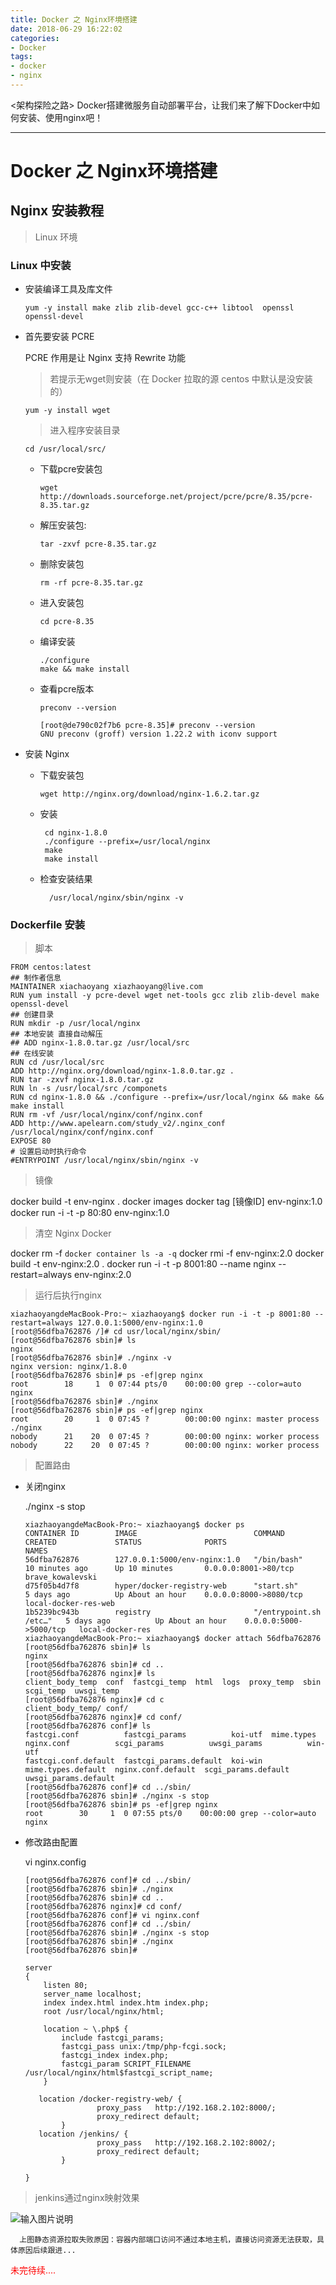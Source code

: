 ```yaml
---
title: Docker 之 Nginx环境搭建
date: 2018-06-29 16:22:02
categories:
- Docker
tags:
- docker
- nginx
---
```


&lt;架构探险之路> Docker搭建微服务自动部署平台，让我们来了解下Docker中如何安装、使用nginx吧！

* * *

# Docker 之 Nginx环境搭建

## Nginx 安装教程

> Linux 环境

### Linux 中安装

-   安装编译工具及库文件

        yum -y install make zlib zlib-devel gcc-c++ libtool  openssl openssl-devel

-   首先要安装 PCRE

    PCRE 作用是让 Nginx 支持 Rewrite 功能

    > 若提示无wget则安装（在 Docker 拉取的源 centos 中默认是没安装的）

        yum -y install wget

    > 进入程序安装目录

        cd /usr/local/src/

    -   下载pcre安装包

            wget http://downloads.sourceforge.net/project/pcre/pcre/8.35/pcre-8.35.tar.gz

    -   解压安装包:

            tar -zxvf pcre-8.35.tar.gz

    -   删除安装包

            rm -rf pcre-8.35.tar.gz

    -   进入安装包

            cd pcre-8.35

    -   编译安装

            ./configure
            make && make install

    -   查看pcre版本

            preconv --version

        ```linux
        [root@de790c02f7b6 pcre-8.35]# preconv --version
        GNU preconv (groff) version 1.22.2 with iconv support
        ```

-   安装 Nginx

    -   下载安装包

            wget http://nginx.org/download/nginx-1.6.2.tar.gz

    -   安装

             cd nginx-1.8.0
             ./configure --prefix=/usr/local/nginx
             make
             make install

    -   检查安装结果

              /usr/local/nginx/sbin/nginx -v

### Dockerfile 安装

> 脚本

    FROM centos:latest
    ## 制作者信息
    MAINTAINER xiachaoyang xiazhaoyang@live.com
    RUN yum install -y pcre-devel wget net-tools gcc zlib zlib-devel make openssl-devel
    ## 创建目录
    RUN mkdir -p /usr/local/nginx
    ## 本地安装 直接自动解压
    ## ADD nginx-1.8.0.tar.gz /usr/local/src
    ## 在线安装
    RUN cd /usr/local/src
    ADD http://nginx.org/download/nginx-1.8.0.tar.gz .
    RUN tar -zxvf nginx-1.8.0.tar.gz
    RUN ln -s /usr/local/src /componets
    RUN cd nginx-1.8.0 && ./configure --prefix=/usr/local/nginx && make && make install
    RUN rm -vf /usr/local/nginx/conf/nginx.conf
    ADD http://www.apelearn.com/study_v2/.nginx_conf /usr/local/nginx/conf/nginx.conf
    EXPOSE 80
    # 设置启动时执行命令
    #ENTRYPOINT /usr/local/nginx/sbin/nginx -v

> 镜像

  docker build -t env-nginx .
  docker images
  docker tag [镜像ID] env-nginx:1.0
  docker run -i -t -p 80:80 env-nginx:1.0

> 清空 Nginx Docker

  docker rm -f `docker container ls -a -q`
  docker rmi -f env-nginx:2.0
  docker build -t env-nginx:2.0 .
  docker run -i -t -p 8001:80 --name nginx --restart=always env-nginx:2.0

> 运行后执行nginx

    xiazhaoyangdeMacBook-Pro:~ xiazhaoyang$ docker run -i -t -p 8001:80 --restart=always 127.0.0.1:5000/env-nginx:1.0
    [root@56dfba762876 /]# cd usr/local/nginx/sbin/
    [root@56dfba762876 sbin]# ls
    nginx
    [root@56dfba762876 sbin]# ./nginx -v    
    nginx version: nginx/1.8.0
    [root@56dfba762876 sbin]# ps -ef|grep nginx
    root        18     1  0 07:44 pts/0    00:00:00 grep --color=auto nginx
    [root@56dfba762876 sbin]# ./nginx
    [root@56dfba762876 sbin]# ps -ef|grep nginx
    root        20     1  0 07:45 ?        00:00:00 nginx: master process ./nginx
    nobody      21    20  0 07:45 ?        00:00:00 nginx: worker process
    nobody      22    20  0 07:45 ?        00:00:00 nginx: worker process

> 配置路由

-   关闭nginx

    ./nginx -s stop


        xiazhaoyangdeMacBook-Pro:~ xiazhaoyang$ docker ps
        CONTAINER ID        IMAGE                          COMMAND                  CREATED             STATUS              PORTS                    NAMES
        56dfba762876        127.0.0.1:5000/env-nginx:1.0   "/bin/bash"              10 minutes ago      Up 10 minutes       0.0.0.0:8001->80/tcp     brave_kowalevski
        d75f05b4d7f8        hyper/docker-registry-web      "start.sh"               5 days ago          Up About an hour    0.0.0.0:8000->8080/tcp   local-docker-res-web
        1b5239bc943b        registry                       "/entrypoint.sh /etc…"   5 days ago          Up About an hour    0.0.0.0:5000->5000/tcp   local-docker-res
        xiazhaoyangdeMacBook-Pro:~ xiazhaoyang$ docker attach 56dfba762876
        [root@56dfba762876 sbin]# ls
        nginx
        [root@56dfba762876 sbin]# cd ..
        [root@56dfba762876 nginx]# ls
        client_body_temp  conf  fastcgi_temp  html  logs  proxy_temp  sbin  scgi_temp  uwsgi_temp
        [root@56dfba762876 nginx]# cd c
        client_body_temp/ conf/             
        [root@56dfba762876 nginx]# cd conf/
        [root@56dfba762876 conf]# ls
        fastcgi.conf          fastcgi_params          koi-utf  mime.types          nginx.conf          scgi_params          uwsgi_params          win-utf
        fastcgi.conf.default  fastcgi_params.default  koi-win  mime.types.default  nginx.conf.default  scgi_params.default  uwsgi_params.default
        [root@56dfba762876 conf]# cd ../sbin/             
        [root@56dfba762876 sbin]# ./nginx -s stop
        [root@56dfba762876 sbin]# ps -ef|grep nginx
        root        30     1  0 07:55 pts/0    00:00:00 grep --color=auto nginx

-   修改路由配置

    vi nginx.config


        [root@56dfba762876 conf]# cd ../sbin/
        [root@56dfba762876 sbin]# ./nginx
        [root@56dfba762876 sbin]# cd ..
        [root@56dfba762876 nginx]# cd conf/
        [root@56dfba762876 conf]# vi nginx.conf
        [root@56dfba762876 conf]# cd ../sbin/
        [root@56dfba762876 sbin]# ./nginx -s stop
        [root@56dfba762876 sbin]# ./nginx        
        [root@56dfba762876 sbin]#   

        server
        {
            listen 80;
            server_name localhost;
            index index.html index.htm index.php;
            root /usr/local/nginx/html;

            location ~ \.php$ {
                include fastcgi_params;
                fastcgi_pass unix:/tmp/php-fcgi.sock;
                fastcgi_index index.php;
                fastcgi_param SCRIPT_FILENAME /usr/local/nginx/html$fastcgi_script_name;
            }

           location /docker-registry-web/ {
                        proxy_pass   http://192.168.2.102:8000/;
                        proxy_redirect default;
                }
           location /jenkins/ {
                        proxy_pass   http://192.168.2.102:8002/;
                        proxy_redirect default;
                }

        }

> jenkins通过nginx映射效果

  ![输入图片说明](https://images.gitee.com/uploads/images/2018/0707/173746_df2818fe_912956.png "屏幕截图.png")

      上图静态资源拉取失败原因：容器内部端口访问不通过本地主机，直接访问资源无法获取，具体原因后续跟进...

<font color='red'>未完待续....</font>  
